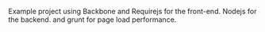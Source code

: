 Example project using Backbone and Requirejs for the front-end.
Nodejs for the backend.
and grunt for page load performance.